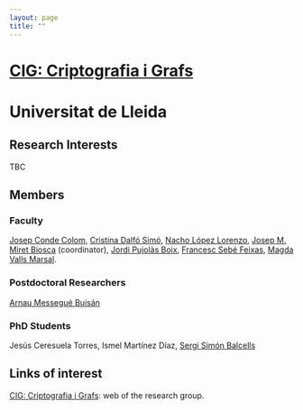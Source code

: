 ```yaml
---
layout: page
title: ""
---
```


# [CIG: Criptografia i Grafs](http://www.cig.udl.cat/)

# Universitat de Lleida

## Research Interests

TBC

## Members

### Faculty

 [Josep Conde Colom](http://www.cig.udl.cat/staff_CondeColom), [Cristina Dalfó Simó](http://webgrec.udl.es/webpages/personal/cat/000666_cristina.dalfo.udl.cat%20%20%20%20%20%20%20%20%20.html), [Nacho López Lorenzo](http://www.cig.udl.cat/staff_LopezLorenzo), [Josep M. Miret Biosca](http://www.cig.udl.cat/staff_MiretBiosca) (coordinator), [Jordi Pujolàs Boix](http://www.cig.udl.cat/staff_PujolasBoix), [Francesc Sebé Feixas](http://www.cig.udl.cat/staff_SebeFeixas), [Magda Valls Marsal](http://www.cig.udl.cat/staff_VallsMarsal).

### Postdoctoral Researchers

[Arnau Messegué Buisán](http://www.cig.udl.cat/staff_MessegueBuisan)

### PhD Students

Jesús Ceresuela Torres, Ismel Martínez Díaz, [Sergi Simón Balcells](http://www.cig.udl.cat/staff_SimonBalcells)


## Links of interest

[CIG: Criptografia i Grafs](http://www.cig.udl.cat/): web of the research group.

